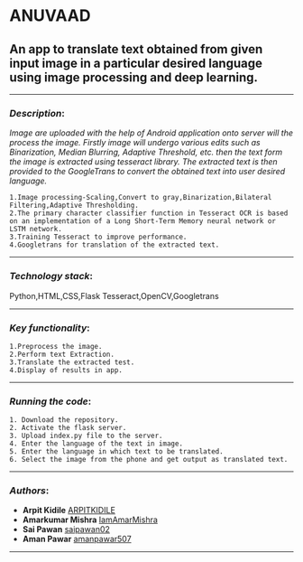 # ANUVAAD
## An app to translate text obtained from given input image in a particular desired language using image processing and deep learning.

*************************************
### *Description*: 

*Image are uploaded with the help of Android application onto server will the process the image. Firstly image will undergo various edits such as Binarization, Median Blurring, Adaptive Threshold, etc. then the text form the image is extracted using tesseract library. The extracted text is then provided to the GoogleTrans to convert the obtained text into user desired language.*

```
1.Image processing-Scaling,Convert to gray,Binarization,Bilateral Filtering,Adaptive Thresholding.
2.The primary character classifier function in Tesseract OCR is based on an implementation of a Long Short-Term Memory neural network or LSTM network. 
3.Training Tesseract to improve performance.
4.Googletrans for translation of the extracted text.
```
*****************************************
### *Technology stack*:

Python,HTML,CSS,Flask
Tesseract,OpenCV,Googletrans
*****************************************

### *Key functionality*: 
```
1.Preprocess the image.
2.Perform text Extraction.
3.Translate the extracted test.
4.Display of results in app.
```
**************************************

### *Running the code*:

```
1. Download the repository.
2. Activate the flask server.
3. Upload index.py file to the server.
4. Enter the language of the text in image.
5. Enter the language in which text to be translated. 
6. Select the image from the phone and get output as translated text.
```
***************************************
### *Authors*:

- **Arpit Kidile** [ARPITKIDILE](https://github.com/ARPITKIDILE)
- **Amarkumar Mishra** [IamAmarMishra](https://github.com/IamAmarMishra)
- **Sai Pawan** [saipawan02](https://github.com/saipawan02)
- **Aman Pawar** [amanpawar507](https://github.com/amanpawar507)

***************************************
